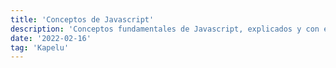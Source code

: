 ```yaml
---
title: 'Conceptos de Javascript'
description: 'Conceptos fundamentales de Javascript, explicados y con ejemplos'
date: '2022-02-16'
tag: 'Kapelu'
---
```


<article style={{ borderRadius: '.5rem', padding: '2rem 1rem', backgroundColor: '#cccccc90',}}>

 <h1 style={{ margin: '0', fontSize: '2rem', textAlign: 'center',}}></h1>
<br /> 

</article>